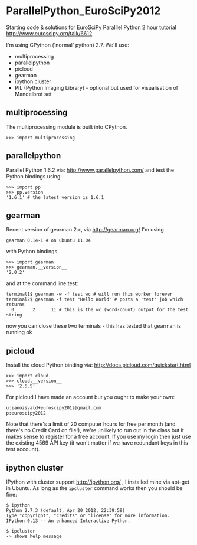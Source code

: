 ParallelPython_EuroSciPy2012
============================

Starting code &amp; solutions for EuroSciPy Paralllel Python 2 hour tutorial
http://www.euroscipy.org/talk/6612

I'm using CPython ('normal' python) 2.7. We'll use:
* multiprocessing
* parallelpython
* picloud
* gearman
* ipython cluster
* PIL (Python Imaging Library) - optional but used for visualisation of Mandelbrot set

multiprocessing
---------------
The multiprocessing module is built into CPython.

    >>> import multiprocessing

parallelpython
--------------

Parallel Python 1.6.2 via: http://www.parallelpython.com/ and test the Python bindings using:

    >>> import pp
    >>> pp.version
    '1.6.1' # the latest version is 1.6.1

gearman
-------

Recent version of gearman 2.x, via http://gearman.org/ I'm using

    gearman 0.14-1 # on ubuntu 11.04

with Python bindings

    >>> import gearman
    >>> gearman.__version__
    '2.0.2'

and at the command line test:

    terminal1$ gearman -w -f test wc # will run this worker forever
    terminal2$ gearman -f test "Hello World" # posts a 'test' job which returns
      0       2      11 # this is the wc (word-count) output for the test string

now you can close these two terminals - this has tested that gearman is running ok

picloud
-------

Install the cloud Python binding via: http://docs.picloud.com/quickstart.html

    >>> import cloud
    >>> cloud.__version__
    >>> '2.5.5'

For picloud I have made an account but you ought to make your own:

    u:ianozsvald+euroscipy2012@gmail.com
    p:euroscipy2012

Note that there's a limit of 20 computer hours for free per month (and there's no Credit Card on file!), we're unlikely to run out in the class but it makes sense to register for a free account. If you use my login then just use the existing 4569 API key (it won't matter if we have redundant keys in this test account).

ipython cluster
---------------

IPython with cluster support http://ipython.org/ , I installed mine via apt-get in Ubuntu. As long as the ```ipcluster``` command works then you should be fine:

    $ ipython
    Python 2.7.3 (default, Apr 20 2012, 22:39:59) 
    Type "copyright", "credits" or "license" for more information.
    IPython 0.13 -- An enhanced Interactive Python.

    $ ipcluster
    -> shows help message
